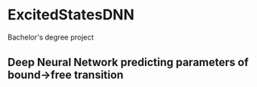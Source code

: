 # ExcitedStatesDNN
Bachelor's degree project

## Deep Neural Network predicting parameters of bound->free transition 
